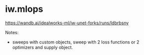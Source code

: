 # iw.mlops

https://wandb.ai/idealworks-ml/iw-unet-forks/runs/ldbrbsny

Notes:
- sweeps with custom objects, sweep with 2 loss functions or 2 optimizers and supply object.